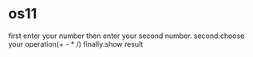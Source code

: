 # os11
first enter your number then enter your second number.
second:choose your operation(+ - * /)
finally:show result
